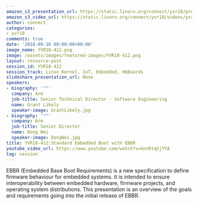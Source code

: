 ```yaml
---
amazon_s3_presentation_url: https://static.linaro.org/connect/yvr18/presentations/yvr18-412.pdf
amazon_s3_video_url: https://static.linaro.org/connect/yvr18/videos/yvr18-412.mp4
author: connect
categories:
- yvr18
comments: true
date: '2018-09-16 09:00:00+00:00'
image_name: YVR18-412.png
image: /assets/images/featured-images/YVR18-412.png
layout: resource-post
session_id: YVR18-412
session_track: Linux Kernel, IoT, Embedded, 96Boards
slideshare_presentation_url: None
speakers:
- biography: '""'
  company: Arm
  job-title: Senior Technical Director - Software Engineering
  name: Grant Likely
  speaker-image: GrantLikely.jpg
- biography: '""'
  company: Arm
  job-title: Senior Director
  name: Dong Wei
  speaker-image: DongWei.jpg
title: YVR18-412:Standard Embedded Boot with EBBR
youtube_video_url: https://www.youtube.com/watch?v=GnnRtqSjYYA
tag: session
---
```


EBBR (Embedded Base Boot Requirements) is a new specification to define firmware behaviour for embedded systems. It is intended to ensure interoperability between embedded hardware, firmware projects, and operating system distributions.  This presentation is an overview of the
goals and requirements going into the initial release of EBBR.
